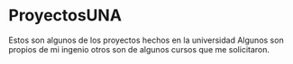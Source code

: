 # ProyectosUNA

Estos son algunos de los proyectos hechos en la universidad
Algunos son propios de mi ingenio otros son de algunos cursos
que me solicitaron.
